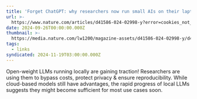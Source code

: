 ```yaml
---
title: 'Forget ChatGPT: why researchers now run small AIs on their laptops'
url: >-
  https://www.nature.com/articles/d41586-024-02998-y?error=cookies_not_supported&code=bc17dd64-a308-48c6-8c0a-deb3edf48c0d
date: 2024-09-26T00:00:00.000Z
thumbnail: >-
  https://media.nature.com/lw1200/magazine-assets/d41586-024-02998-y/d41586-024-02998-y_27684494.jpg
tags:
  - links
syndicated: 2024-11-19T03:00:00.000Z
---
```


Open-weight LLMs running locally are gaining traction! Researchers are using them to bypass costs, protect privacy & ensure reproducibility.  While cloud-based models still have advantages, the rapid progress of local LLMs suggests they might become sufficient for most use cases soon.
